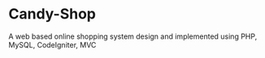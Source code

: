 # Candy-Shop
A web based online shopping system design and implemented using PHP, MySQL, CodeIgniter, MVC
